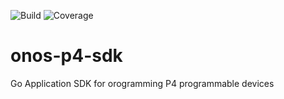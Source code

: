 ![Build](https://github.com/onosproject/onos-p4-sdk/workflows/build/badge.svg)
![Coverage](https://img.shields.io/badge/Coverage-65.1%25-yellow)



<!--
SPDX-FileCopyrightText: 2022 Intel Corporation

SPDX-License-Identifier: Apache-2.0
-->

# onos-p4-sdk
Go Application SDK for orogramming P4 programmable devices 
